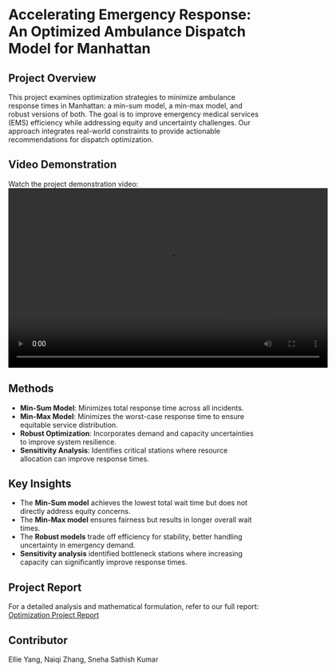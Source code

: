 # Accelerating Emergency Response: An Optimized Ambulance Dispatch Model for Manhattan

## Project Overview
This project examines optimization strategies to minimize ambulance response times in Manhattan: a min-sum model, a min-max model, and robust versions of both. The goal is to improve emergency medical services (EMS) efficiency while addressing equity and uncertainty challenges. Our approach integrates real-world constraints to provide actionable recommendations for dispatch optimization.

## Video Demonstration
Watch the project demonstration video:
<video width="640" height="360" controls>
  <source src="Deliverables/OptiProjectVideo_Presentation.mp4" type="video/mp4">
  Your browser does not support the video tag.
</video>


## Methods
- **Min-Sum Model**: Minimizes total response time across all incidents.
- **Min-Max Model**: Minimizes the worst-case response time to ensure equitable service distribution.
- **Robust Optimization**: Incorporates demand and capacity uncertainties to improve system resilience.
- **Sensitivity Analysis**: Identifies critical stations where resource allocation can improve response times.

## Key Insights
- The **Min-Sum model** achieves the lowest total wait time but does not directly address equity concerns.
- The **Min-Max model** ensures fairness but results in longer overall wait times.
- The **Robust models** trade off efficiency for stability, better handling uncertainty in emergency demand.
- **Sensitivity analysis** identified bottleneck stations where increasing capacity can significantly improve response times.

## Project Report
For a detailed analysis and mathematical formulation, refer to our full report:
[Optimization Project Report](Deliverables/Optimization_Project_Report.pdf)

## Contributor
Ellie Yang, Naiqi Zhang, Sneha Sathish Kumar
